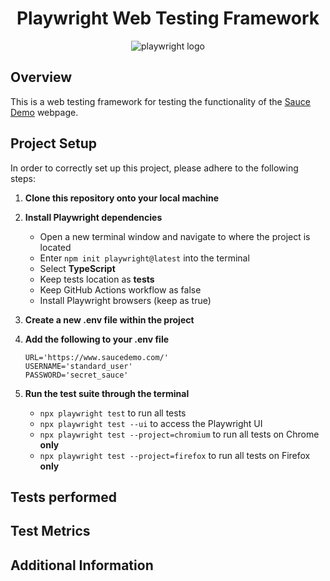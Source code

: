 <h1 align="center">Playwright Web Testing Framework</h1>
<p align= "center">
<img src="https://svglogos.net/wp-content/uploads/playwright.svg" alt="playwright logo">
</p>

## Overview
This is a web testing framework for testing the functionality of the [Sauce Demo](https://www.saucedemo.com/) webpage.

## Project Setup
In order to correctly set up this project, please adhere to the following steps:
1. <b>Clone this repository onto your local machine</b>
2. <b>Install Playwright dependencies</b> 

    - Open a new terminal window and navigate to where the project is located
    - Enter  `npm init playwright@latest` into the terminal
    - Select <b>TypeScript</b>
    - Keep tests location as <b>tests</b>
    - Keep GitHub Actions workflow as false
    - Install Playwright browsers (keep as true)

3. <b>Create a new .env file within the project</b>
4. <b>Add the following to your .env file</b>
    ```properties
    URL='https://www.saucedemo.com/'
    USERNAME='standard_user'
    PASSWORD='secret_sauce'
    ```
5. <b>Run the test suite through the terminal</b>
    - `npx playwright test` to run all tests
    - `npx playwright test --ui` to access the Playwright UI
    - `npx playwright test --project=chromium` to run all tests on Chrome <b>only</b>
    - `npx playwright test --project=firefox` to run all tests on Firefox <b>only</b>

## Tests performed

## Test Metrics

## Additional Information